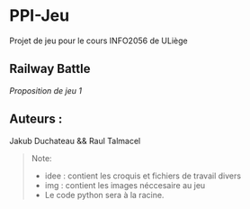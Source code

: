 # PPI-Jeu
Projet de jeu pour le cours INFO2056 de ULiège

## Railway Battle
*Proposition de jeu 1*


## Auteurs :
Jakub Duchateau && Raul Talmacel

> Note:
> - idee : contient les croquis et fichiers de travail divers
> - img : contient les images néccesaire au jeu
> - Le code python sera à la racine.